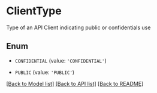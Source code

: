# ClientType

Type of an API Client indicating public or confidentials use

## Enum

* `CONFIDENTIAL` (value: `'CONFIDENTIAL'`)

* `PUBLIC` (value: `'PUBLIC'`)

[[Back to Model list]](../README.md#documentation-for-models) [[Back to API list]](../README.md#documentation-for-api-endpoints) [[Back to README]](../README.md)


